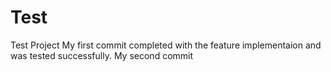 # Test
Test Project
My first commit completed with the feature implementaion and was tested successfully.
My second commit
